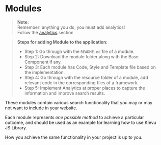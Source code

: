 # Modules

> **Note:**  
> Remember! anything you do, you must add analytics!    
> Follow the [analytics](/getting-started/6-analytics) section. 

>**Steps for adding Module to the application:**  
> - Step 1: Go through with the `README.md` file of a module.  
> - Step 2: Download the module folder along with the Base Component if any.  
> - Step 3: Each module has Code, Style and Template file based on the implementation.  
> - Step 4: Go through with the resource folder of a module, add relevant code in the corresponding files of a framework.  
> - Step 5: Implement Analytics at proper places to capture the information and improve search results.

These modules contain various search functionality that you may or may not
want to include in your website.

Each module represents *one possible method* to achieve a particular outcome,
and should be used as an example for learning how to use Klevu JS Library.

How you achieve the same functionality in your project is up to you.
